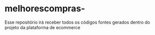 # melhorescompras-
Esse repositório irá receber todos os códigos fontes gerados dentro do projeto da plataforma de ecommerce 
